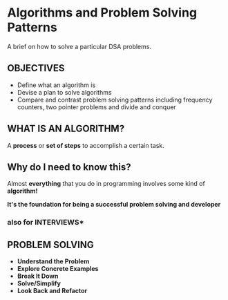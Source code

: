 # Algorithms and Problem Solving Patterns

A brief on how to solve a particular DSA problems.


## OBJECTIVES

- Define what an algorithm is
- Devise a plan to solve algorithms
- Compare and contrast problem solving patterns including frequency counters, two pointer problems and divide and conquer
## WHAT IS AN ALGORITHM?

A **process** or **set of steps** to accomplish a certain task.
## Why do I need to know this?


Almost **everything** that you do in programming involves some kind of **algorithm!**

**It's the foundation for being a successful problem solving and developer**
                                
### also for **INTERVIEWS*** 



## PROBLEM SOLVING

- **Understand the Problem**
- **Explore Concrete Examples**
- **Break It Down**
- **Solve/Simplify**
- **Look Back and Refactor**
